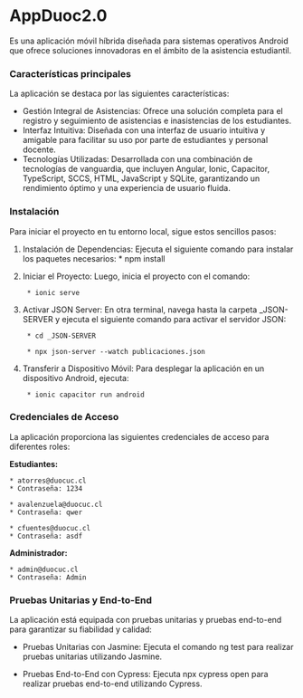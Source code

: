 # AppDuoc2.0
Es una aplicación móvil híbrida diseñada para sistemas operativos Android que ofrece soluciones innovadoras en el ámbito de la asistencia estudiantil.

### **Características principales**

La aplicación se destaca por las siguientes características:
* Gestión Integral de Asistencias: Ofrece una solución completa para el registro y seguimiento de asistencias e inasistencias de los estudiantes.
* Interfaz Intuitiva: Diseñada con una interfaz de usuario intuitiva y amigable para facilitar su uso por parte de estudiantes y personal docente.
* Tecnologías Utilizadas: Desarrollada con una combinación de tecnologías de vanguardia, que incluyen Angular, Ionic, Capacitor, TypeScript, SCCS, HTML, JavaScript y SQLite, garantizando un rendimiento óptimo y una experiencia de usuario fluida.
  
### **Instalación**

Para iniciar el proyecto en tu entorno local, sigue estos sencillos pasos:
1. Instalación de Dependencias: Ejecuta el siguiente comando para instalar los paquetes necesarios:
        * npm install

3. Iniciar el Proyecto: Luego, inicia el proyecto con el comando:
  
        * ionic serve
   
6. Activar JSON Server: En otra terminal, navega hasta la carpeta _JSON-SERVER y ejecuta el siguiente comando para activar el servidor JSON:

        * cd _JSON-SERVER
   
        * npx json-server --watch publicaciones.json
   
8. Transferir a Dispositivo Móvil: Para desplegar la aplicación en un dispositivo Android, ejecuta:
  
        * ionic capacitor run android
   
### **Credenciales de Acceso**

La aplicación proporciona las siguientes credenciales de acceso para diferentes roles:

**Estudiantes:**

    * atorres@duocuc.cl
    * Contraseña: 1234
      
    * avalenzuela@duocuc.cl
    * Contraseña: qwer
      
    * cfuentes@duocuc.cl
    * Contraseña: asdf
      
**Administrador:**

    * admin@duocuc.cl
    * Contraseña: Admin
    
### **Pruebas Unitarias y End-to-End**

La aplicación está equipada con pruebas unitarias y pruebas end-to-end para garantizar su fiabilidad y calidad:

* Pruebas Unitarias con Jasmine: Ejecuta el comando ng test para realizar pruebas unitarias utilizando Jasmine.
  
* Pruebas End-to-End con Cypress: Ejecuta npx cypress open para realizar pruebas end-to-end utilizando Cypress.
